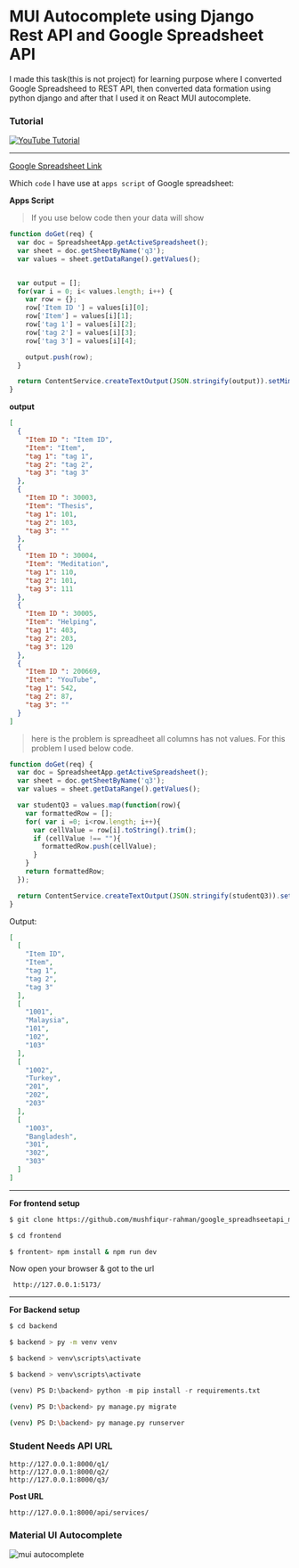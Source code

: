 # MUI Autocomplete using Django Rest API and Google Spreadsheet API

I made this task(this is not project) for learning purpose where I converted Google Spreadsheed to REST API, then converted data formation using python django and after that I used it on React MUI autocomplete.


### Tutorial

[![YouTube Tutorial](https://img.youtube.com/vi/XRjLqDjeHjY/0.jpg)](https://www.youtube.com/watch?v=XRjLqDjeHjY)

____


 [Google Spreadsheet Link](https://docs.google.com/spreadsheets/d/1RbnStR4xLjHkSoDsGCO7xHwCl3WhASFZDHGQIY8OdvQ/edit?usp=sharing)


Which `code` I have use at `apps script` of Google spreadsheet:

__Apps Script__

> If you use below code then your data will show

```javascript
function doGet(req) {
  var doc = SpreadsheetApp.getActiveSpreadsheet();
  var sheet = doc.getSheetByName('q3');
  var values = sheet.getDataRange().getValues();


  var output = [];
  for(var i = 0; i< values.length; i++) {
    var row = {};
    row['Item ID '] = values[i][0];
    row['Item'] = values[i][1];
    row['tag 1'] = values[i][2];
    row['tag 2'] = values[i][3];
    row['tag 3'] = values[i][4];

    output.push(row);
  }

  return ContentService.createTextOutput(JSON.stringify(output)).setMimeType(ContentService.MimeType.JSON);
}
```
__output__

```json
[
  {
    "Item ID ": "Item ID",
    "Item": "Item",
    "tag 1": "tag 1",
    "tag 2": "tag 2",
    "tag 3": "tag 3"
  },
  {
    "Item ID ": 30003,
    "Item": "Thesis",
    "tag 1": 101,
    "tag 2": 103,
    "tag 3": ""
  },
  {
    "Item ID ": 30004,
    "Item": "Meditation",
    "tag 1": 110,
    "tag 2": 101,
    "tag 3": 111
  },
  {
    "Item ID ": 30005,
    "Item": "Helping",
    "tag 1": 403,
    "tag 2": 203,
    "tag 3": 120
  },
  {
    "Item ID ": 200669,
    "Item": "YouTube",
    "tag 1": 542,
    "tag 2": 87,
    "tag 3": ""
  }
]

```
> here is the problem is spreadheet all columns has not values. For this problem I used below code.


```javascript
function doGet(req) {
  var doc = SpreadsheetApp.getActiveSpreadsheet();
  var sheet = doc.getSheetByName('q3');
  var values = sheet.getDataRange().getValues();

  var studentQ3 = values.map(function(row){
    var formattedRow = [];
    for( var i =0; i<row.length; i++){
      var cellValue = row[i].toString().trim();
      if (cellValue !== ""){
        formattedRow.push(cellValue);
      }
    }
    return formattedRow;
  });

  return ContentService.createTextOutput(JSON.stringify(studentQ3)).setMimeType(ContentService.MimeType.JSON);
}
```
Output:
```json
[
  [
    "Item ID",
    "Item",
    "tag 1",
    "tag 2",
    "tag 3"
  ],
  [
    "1001",
    "Malaysia",
    "101",
    "102",
    "103"
  ],
  [
    "1002",
    "Turkey",
    "201",
    "202",
    "203"
  ],
  [
    "1003",
    "Bangladesh",
    "301",
    "302",
    "303"
  ]
]
```
___

__For frontend setup__

```bash script
$ git clone https://github.com/mushfiqur-rahman/google_spreadhseetapi_mui_autocomplete.git
```
```bash script
$ cd frontend
```
```bash script
$ frontent> npm install & npm run dev
```
Now open your browser & got to the url
```url
 http://127.0.0.1:5173/
```
___

__For Backend setup__
```bash script
$ cd backend
```
```bash script
$ backend > py -m venv venv
```
```bash script
$ backend > venv\scripts\activate
```
```bash script
$ backend > venv\scripts\activate
```

```python
(venv) PS D:\backend> python -m pip install -r requirements.txt
```
```bash script
(venv) PS D:\backend> py manage.py migrate
```


```bash script
(venv) PS D:\backend> py manage.py runserver
```

### Student Needs API URL
```
http://127.0.0.1:8000/q1/
http://127.0.0.1:8000/q2/
http://127.0.0.1:8000/q3/
```

**Post URL**
```
http://127.0.0.1:8000/api/services/
```


### Material UI Autocomplete

![mui autocomplete](https://github.com/mushfiqur-rahman/google_spreadhseetapi_mui_autocomplete/assets/26889268/5b477642-14d2-4f06-9263-9331539322d9)

